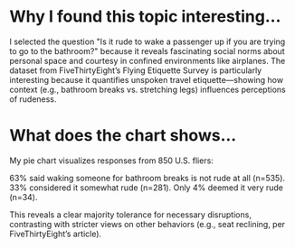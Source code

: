 # Why I found this topic interesting...
I selected the question "Is it rude to wake a passenger up if you are trying to go to the bathroom?" because it reveals fascinating social norms about personal space and courtesy in confined environments like airplanes. The dataset from FiveThirtyEight’s Flying Etiquette Survey is particularly interesting because it quantifies unspoken travel etiquette—showing how context (e.g., bathroom breaks vs. stretching legs) influences perceptions of rudeness.
# What does the chart shows...
My pie chart visualizes responses from 850 U.S. fliers:

63% said waking someone for bathroom breaks is not rude at all (n=535).
33% considered it somewhat rude (n=281).
Only 4% deemed it very rude (n=34).

This reveals a clear majority tolerance for necessary disruptions, contrasting with stricter views on other behaviors (e.g., seat reclining, per FiveThirtyEight’s article).
